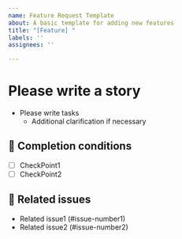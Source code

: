 ```yaml
---
name: Feature Request Template
about: A basic template for adding new features
title: "[Feature] "
labels: ''
assignees: ''

---
```


# Please write a story
- Please write tasks
   - Additional clarification if necessary

## 🤔 Completion conditions

- [ ] CheckPoint1
- [ ] CheckPoint2

## 👀 Related issues

- Related issue1 (#issue-number1)
- Related issue2 (#issue-number2)
